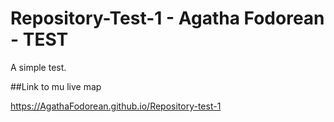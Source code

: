 # Repository-Test-1 - Agatha Fodorean - TEST

A simple test.

##Link to mu live map

https://AgathaFodorean.github.io/Repository-test-1
